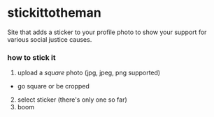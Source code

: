 # stickittotheman
Site that adds a sticker to your profile photo to show your support for various social justice causes.

### how to stick it
1. upload a *square* photo (jpg, jpeg, png supported)
  - go square or be cropped
2. select sticker (there's only one so far)
3. boom


